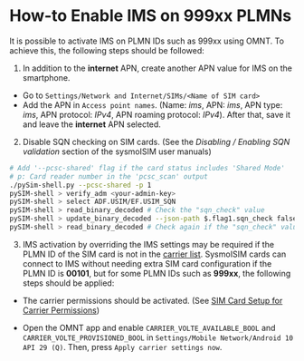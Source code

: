 # How-to Enable IMS on 999xx PLMNs

It is possible to activate IMS on PLMN IDs such as 999xx using OMNT. To achieve this, the following steps should be followed:

1. In addition to the **internet** APN, create another APN value for IMS on the smartphone.

* Go to `Settings/Network and Internet/SIMs/<Name of SIM card>`
* Add the APN in `Access point names`. (Name: *ims*, APN: *ims*, APN type: *ims*, APN protocol: *IPv4*, APN roaming protocol: *IPv4*). After that, save it and leave the **internet** APN selected.

2. Disable SQN checking on SIM cards. (See the *Disabling / Enabling SQN validation* section of the sysmoISIM user manuals)
```bash
# Add '--pcsc-shared' flag if the card status includes 'Shared Mode'
# p: Card reader number in the 'pcsc_scan' output
./pySim-shell.py --pcsc-shared -p 1
pySIM-shell > verify_adm <your-admin-key>
pySIM-shell > select ADF.USIM/EF.USIM_SQN
pySIM-shell > read_binary_decoded # Check the "sqn_check" value
pySIM-shell > update_binary_decoded --json-path $.flag1.sqn_check false
pySIM-shell > read_binary_decoded # Check again if the "sqn_check" value is false
```

3. IMS activation by overriding the IMS settings may be required if the PLMN ID of the SIM card is not in the [carrier list](https://android.googlesource.com/platform/packages/providers/TelephonyProvider/+/refs/heads/main/assets/sdk34_carrier_id/carrier_list.textpb). SysmoISIM cards can connect to IMS without needing extra SIM card configuration if the PLMN ID is **00101**, but for some PLMN IDs such as **999xx**, the following steps should be applied:

* The carrier permissions should be activated. (See [SIM Card Setup for Carrier Permissions](./carrier-permissions.md))

* Open the OMNT app and enable `CARRIER_VOLTE_AVAILABLE_BOOL` and `CARRIER_VOLTE_PROVISIONED_BOOL` in `Settings/Mobile Network/Android 10 API 29 (Q)`. Then, press `Apply carrier settings now`.